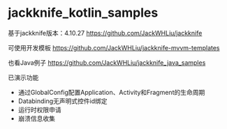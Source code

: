 # jackknife_kotlin_samples

基于jackknife版本：4.10.27  https://github.com/JackWHLiu/jackknife

可使用开发模板 https://github.com/JackWHLiu/jackknife-mvvm-templates

也看Java例子 https://github.com/JackWHLiu/jackknife_java_samples



已演示功能

- 通过GlobalConfig配置Application、Activity和Fragment的生命周期
- Databinding无声明式控件id绑定
- 运行时权限申请
- 崩溃信息收集


